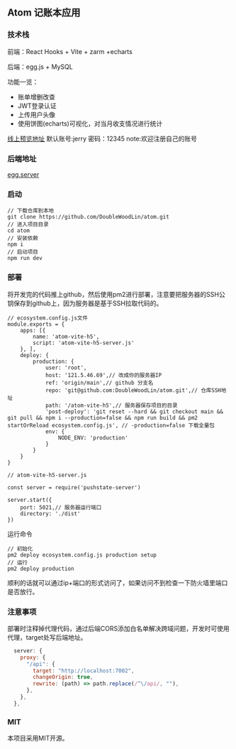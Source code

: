 ## Atom 记账本应用
### 技术栈
前端：React Hooks + Vite + zarm +echarts

后端：egg.js + MySQL

功能一览：
<ul>
<li>账单增删改查</li>
<li>JWT登录认证</li>
<li>上传用户头像</li>
<li>使用饼图(echarts)可视化，对当月收支情况进行统计</li>
</ul>

<a href="http://121.5.46.69:5021">线上预览地址</a>
默认账号:jerry
密码：12345
note:欢迎注册自己的账号
### 后端地址
<a href="https://github.com/DoubleWoodLin/egg-server">egg.server</a>

### 启动

```
// 下载仓库到本地
git clone https://github.com/DoubleWoodLin/atom.git
// 进入项目目录
cd atom
// 安装依赖
npm i
// 启动项目
npm run dev
```

### 部署
将开发完的代码推上github，然后使用pm2进行部署，注意要把服务器的SSH公钥保存到github上，因为服务器是基于SSH拉取代码的。
```javascrpt
// ecosystem.config.js文件
module.exports = {
    apps: [{
        name: 'atom-vite-h5',
        script: 'atom-vite-h5-server.js'
    }, ],
    deploy: {
        production: {
            user: 'root',
            host: '121.5.46.69',// 改成你的服务器IP
            ref: 'origin/main',// github 分支名
            repo: 'git@github.com:DoubleWoodLin/atom.git',// 仓库SSH地址
            path: '/atom-vite-h5',// 服务器保存项目的目录
            'post-deploy': 'git reset --hard && git checkout main && git pull && npm i --production=false && npm run build && pm2 startOrReload ecosystem.config.js', // -production=false 下载全量包
            env: {
                NODE_ENV: 'production'
            }
        }
    }
}

// atom-vite-h5-server.js 

const server = require('pushstate-server')

server.start({
    port: 5021,// 服务器运行端口
    directory: './dist'
})
```
运行命令
```
// 初始化
pm2 deploy ecosystem.config.js production setup
// 运行
pm2 deploy production 
```
顺利的话就可以通过ip+端口的形式访问了，如果访问不到检查一下防火墙里端口是否放行。

### 注意事项
部署时注释掉代理代码，通过后端CORS添加白名单解决跨域问题，开发时可使用代理，target处写后端地址。
```javascript
  server: {
    proxy: {
      "/api": {
        target: "http://localhost:7002",
        changeOrigin: true,
        rewrite: (path) => path.replace(/^\/api/, ""),
      },
    },
  },
```

### MIT
本项目采用MIT开源。

